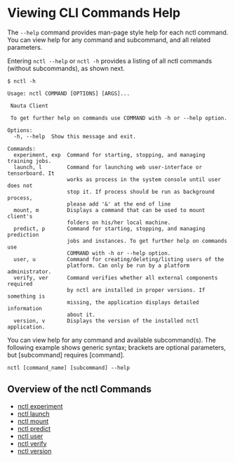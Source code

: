 # Viewing CLI Commands Help

The `--help` command provides man-page style help for each nctl command. You can view help for any command and subcommand, and all related parameters.

Entering `nctl --help` or `nctl -h` provides a listing of all nctl commands (without subcommands), as shown next.

    $ nctl -h

    Usage: nctl COMMAND [OPTIONS] [ARGS]...

     Nauta Client
     
     To get further help on commands use COMMAND with -h or --help option.

    Options:
      -h, --help  Show this message and exit.

    Commands:
      experiment, exp  Command for starting, stopping, and managing training jobs.
      launch, l        Command for launching web user-interface or tensorboard. It
                       works as process in the system console until user does not
                       stop it. If process should be run as background process,
                       please add '&' at the end of line
      mount, m         Displays a command that can be used to mount client's
                       folders on his/her local machine.
      predict, p       Command for starting, stopping, and managing prediction
                       jobs and instances. To get further help on commands use
                       COMMAND with -h or --help option.
      user, u          Command for creating/deleting/listing users of the
                       platform. Can only be run by a platform administrator.
      verify, ver      Command verifies whether all external components required
                       by nctl are installed in proper versions. If something is
                       missing, the application displays detailed information
                       about it.
      version, v       Displays the version of the installed nctl application.


You can view help for any command and available subcommand(s). The following example shows generic syntax; brackets are optional parameters, but [subcommand] requires [command].

`nctl [command_name] [subcommand] --help`

## Overview of the nctl Commands

* [nctl experiment](experiment.md)
* [nctl launch](launch.md)
* [nctl mount](mount.md)
* [nctl predict](predict.md)
* [nctl user](user.md)
* [nctl verify](verify.md)
* [nctl version](version.md)

